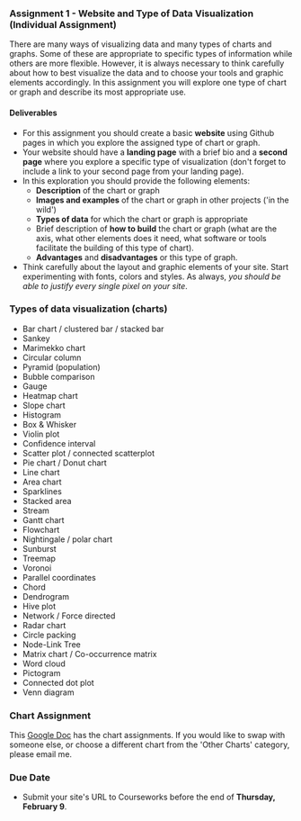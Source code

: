 ### Assignment 1 - Website and Type of Data Visualization (Individual Assignment)
There are many ways of visualizing data and many types of charts and graphs. Some of these are appropriate to specific types of information while others are more flexible. However, it is always necessary to think carefully about how to best visualize the data and to choose your tools and graphic elements accordingly. In this assignment you will explore one type of chart or graph and describe its most appropriate use.

#### Deliverables
* For this assignment you should create a basic **website** using Github pages in which you explore the assigned type of chart or graph.
* Your website should have a **landing page** with a brief bio and a **second page** where you explore a specific type of visualization (don't forget to include a link to your second page from your landing page).
* In this exploration you should provide the following elements:
  * **Description** of the chart or graph
  * **Images and examples** of the chart or graph in other projects ('in the wild')
  * **Types of data** for which the chart or graph is appropriate
  * Brief description of **how to build** the chart or graph (what are the axis, what other elements does it need, what software or tools facilitate the building of this type of chart).
  * **Advantages** and **disadvantages** or this type of graph.
* Think carefully about the layout and graphic elements of your site. Start experimenting with fonts, colors and styles. As always, *you should be able to justify every single pixel on your site*.

### Types of data visualization (charts)
* Bar chart / clustered bar / stacked bar
* Sankey
* Marimekko chart
* Circular column
* Pyramid (population)
* Bubble comparison
* Gauge
* Heatmap chart
* Slope chart
* Histogram
* Box & Whisker
* Violin plot
* Confidence interval
* Scatter plot / connected scatterplot
* Pie chart / Donut chart
* Line chart
* Area chart
* Sparklines
* Stacked area
* Stream
* Gantt chart
* Flowchart
* Nightingale / polar chart
* Sunburst
* Treemap
* Voronoi
* Parallel coordinates
* Chord
* Dendrogram
* Hive plot
* Network / Force directed
* Radar chart
* Circle packing
* Node-Link Tree
* Matrix chart / Co-occurrence matrix
* Word cloud
* Pictogram
* Connected dot plot
* Venn diagram

### Chart Assignment
This [Google Doc](https://docs.google.com/spreadsheets/d/1pLz_QoRS_uc5hRy5MbfVBESCAgNswdxa5PJh5rwz5cE/edit?usp=sharing) has the chart assignments. If you would like to swap with someone else, or choose a different chart from the 'Other Charts' category, please email me.

### Due Date
* Submit your site's URL to Courseworks before the end of **Thursday, February 9**.
